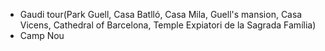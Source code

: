 - Gaudi tour(Park Guell, Casa Batlló, Casa Mila, Guell's mansion, Casa Vicens, Cathedral of Barcelona, Temple Expiatori de la Sagrada Família)
- Camp Nou
